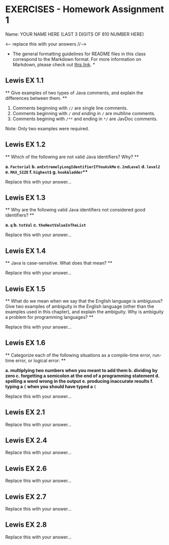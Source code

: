 
# EXERCISES - Homework Assignment 1

Name: YOUR NAME HERE (LAST 3 DIGITS OF 810 NUMBER HERE)

<-- replace this with your answers //-->

* The general formatting guidelines for README files in this class correspond to
the Markdown format. For more information on Markdown, please check out
[this link](http://daringfireball.net/projects/markdown/syntax). *


## Lewis EX 1.1

** Give examples of two types of Java comments, and explain the differences
between them. **

 1. Comments beginning with <code>//</code> are single line comments.
 2. Comments beginning with <code>/*</code> and ending in <code>*/</code> are 
    multiline comments.
 3. Comments begining with <code>/**</code> and ending in <code>*/</code> are 
    JavDoc comments.

Note: Only two examples were required.


## Lewis EX 1.2

** Which of the following are not valid Java identifiers? Why? **

<strong>
 a. <code>Factorial</code>
 b. <code>anExtremelyLongIdentifierIfYouAskMe</code>
 c. <code>2ndLevel</code>
 d. <code>level2</code>
 e. <code>MAX_SIZE</code>
 f. <code>highest$</code>
 g. <code>hook&ladder</code>**
</strong>

Replace this with your answer...


## Lewis EX 1.3

** Why are the following valid Java identifiers not considered good 
identifiers? **

<strong>
 a. <code>q</code>
 b. <code>totVal</code>
 c. <code>theNextValueInTheList</code>
</strong>

Replace this with your answer...


## Lewis EX 1.4

** Java is case-sensitive. What does that mean? **

Replace this with your answer...


## Lewis EX 1.5

** What do we mean when we say that the English language is ambiguous? Give two
examples of ambiguity in the English language (other than the examples used in
this chapter), and explain the ambiguity. Why is ambiguity a problem for
programming languages? **

Replace this with your answer...


## Lewis EX 1.6

** Categorize each of the following situations as a compile-time error, run-time
error, or logical error: **

<strong>
 a. multiplying two numbers when you meant to add them
 b. dividing by zero
 c. forgetting a semicolon at the end of a programming statement
 d. spelling a word wrong in the output
 e. producing inaccurate results
 f. typing a <code>{</code> when you should have typed a <code>(</code>
</strong>

Replace this with your answer...


## Lewis EX 2.1

Replace this with your answer...


## Lewis EX 2.4

Replace this with your answer...


## Lewis EX 2.6

Replace this with your answer...


## Lewis EX 2.7

Replace this with your answer...


## Lewis EX 2.8

Replace this with your answer...



